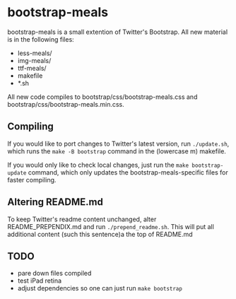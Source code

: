 bootstrap-meals
===============

bootstrap-meals is a small extention of Twitter's Bootstrap. All new material is in the following files:

* less-meals/
* img-meals/
* ttf-meals/
* makefile
* *.sh

All new code compiles to bootstrap/css/bootstrap-meals.css and bootstrap/css/bootstrap-meals.min.css.

Compiling
---------

If you would like to port changes to Twitter's latest version, run `./update.sh`, which runs the `make -B bootstrap` command in the (lowercase m) makefile.

If you would only like to check local changes, just run the `make bootstrap-update` command, which only updates the bootstrap-meals-specific files for faster compiling. 

Altering README.md
------------------

To keep Twitter's readme content unchanged, alter README_PREPENDIX.md and run `./prepend_readme.sh`. This will put all additional content (such this sentence)a the top of README.md

TODO
----

* pare down files compiled
* test iPad retina
* adjust dependencies so one can just run `make bootstrap`
